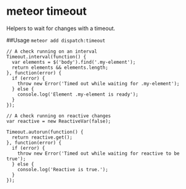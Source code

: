 meteor timeout
==============

Helpers to wait for changes with a timeout.

##Usage
`meteor add dispatch:timeout`

```
// A check running on an interval
Timeout.interval(function() {
  var elements = $('body').find('.my-element');
  return elements && elements.length;
}, function(error) {
  if (error) {
    throw new Error('Timed out while waiting for .my-element');
  } else {
    console.log('Element .my-element is ready');
  }
});

// A check running on reactive changes
var reactive = new ReactiveVar(false);

Timeout.autorun(function() {
  return reactive.get();
}, function(error) {
  if (error) {
    throw new Error('Timed out while waiting for reactive to be true');
  } else {
    console.log('Reactive is true.');
  }
});

```
